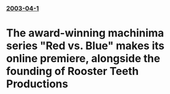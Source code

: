 ### [2003-04-1](/news/2003/04/1/index.md)

#  The award-winning machinima series "Red vs. Blue" makes its online premiere, alongside the founding of Rooster Teeth Productions



